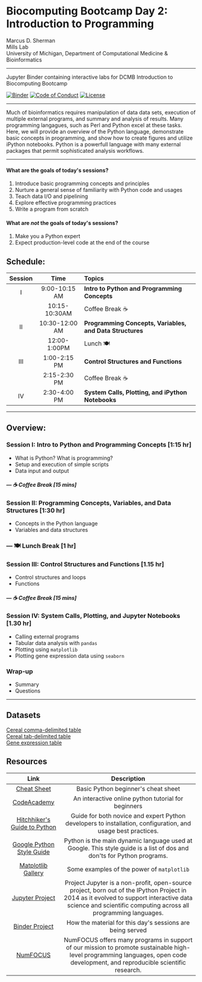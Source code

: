 # Biocomputing Bootcamp Day 2: Introduction to Programming
Marcus D. Sherman<br/>
Mills Lab<br/>
University of Michigan, Department of Computational Medicine & Bioinformatics<br/>

---
Jupyter Binder containing interactive labs for DCMB Introduction to Biocomputing Bootcamp

[![Binder](https://mybinder.org/badge.svg)](https://mybinder.org/v2/gh/betteridiot/biocomp_bootcamp/master?urlpath=lab&filepath=index.ipynb)
[![Code of Conduct](https://img.shields.io/badge/%E2%9D%A4-code%20of%20conduct-blue.svg?style=flat)](https://github.com/betteridiot/biocomp_bootcamp/blob/master/CODE_OF_CONDUCT.md)
[![License](https://img.shields.io/badge/License-BSD%203--Clause-green.svg)](https://github.com/betteridiot/biocomp_bootcamp/blob/master/LICENSE)

---

Much of bioinformatics requires manipulation of data data sets, execution of multiple external programs, and summary and analysis of results.  Many programming langagues, such as Perl and Python excel at these tasks.  Here, we will provide an overview of the Python language, demonstrate basic concepts in programming, and show how to create figures and utilize iPython notebooks.  Python is a powerfull language with many external packages that permit sophisticated analysis workflows.

---

#### What are the goals of today's sessions?
1. Introduce basic programming concepts and principles
2. Nurture a general sense of familiarity with Python code and usages
3. Teach data I/O and pipelining
4. Explore effective programming practices
5. Write a program from scratch

#### What are *not* the goals of today's sessions?
1. Make you a Python expert
2. Expect production-level code at the end of the course

## Schedule:

| Session | Time           | Topics                   |
| :-----: |:--------------:| :----------------------- |
| I       | 9:00-10:15 AM  | **Intro to Python and Programming Concepts** |
|         | 10:15-10:30AM  | Coffee Break &#9749;             |
| II      | 10:30-12:00 AM | **Programming Concepts, Variables, and Data Structures**       |
|         | 12:00-1:00PM   | Lunch &#127869;                   |
| III     | 1:00-2:15 PM   | **Control Structures and Functions**    |
|         | 2:15-2:30 PM   | Coffee Break  &#9749;            |
| IV      | 2:30-4:00 PM   | **System Calls, Plotting, and iPython Notebooks**   |

---

## Overview:
### Session I: Intro to Python and Programming Concepts [1:15 hr]
- What is Python?  What is programming?
- Setup and execution of simple scripts
- Data input and output

##### &#8212; &#9749; Coffee Break [15 mins]

### Session II: Programming Concepts, Variables, and Data Structures [1:30 hr]
- Concepts in the Python language
- Variables and data structures

### &#8212; &#127869; Lunch Break [1 hr]

### Session III: Control Structures and Functions [1.15 hr]
- Control structures and loops
- Functions

##### &#8212; &#9749; Coffee Break [15 mins]

### Session IV: System Calls, Plotting, and Jupyter Notebooks [1.30 hr]
- Calling external programs
- Tabular data analysis with `pandas`
- Plotting using `matplotlib`
- Plotting gene expression data using `seaborn`

### Wrap-up
- Summary
- Questions
---

## Datasets

[Cereal comma-delimited table](../class-material/cereals.csv)<br/>
[Cereal tab-delimited table](../class-material/cereals.tsv)<br/>
[Gene expression table](../class-material/GTEx_Analysis_v6p_RNA-seq_RNA-SeQCv1.1.8_gene_median_rpkm.gct.gz)<br/>

## Resources
| Link | Description           |
| :-----: |:--------------:|
|[Cheat Sheet](https://github.com/ehmatthes/pcc/releases/download/v1.0.0/beginners_python_cheat_sheet_pcc.pdf)| Basic Python beginner's cheat sheet|
|[CodeAcademy](https://www.codecademy.com/learn/python)| An interactive online python tutorial for beginners<br/>
|[Hitchhiker's Guide to Python](https://docs.python-guide.org/)| Guide for both novice and expert Python developers to installation, configuration, and usage best practices.|
|[Google Python Style Guide](https://github.com/google/styleguide/blob/gh-pages/pyguide.md)| Python is the main dynamic language used at Google. This style guide is a list of dos and don'ts for Python programs.|
|[Matplotlib Gallery](http://matplotlib.org/gallery.html)| Some examples of the power of `matplotlib`|
|[Jupyter Project](http://jupyter.org/)| Project Jupyter is a non-profit, open-source project, born out of the IPython Project in 2014 as it evolved to support interactive data science and scientific computing across all programming languages.|
|[Binder Project](https://mybinder.org/#)| How the material for this day's sessions are being served
|[NumFOCUS](https://numfocus.org/)| NumFOCUS offers many programs in support of our mission to promote sustainable high-level programming languages, open code development, and reproducible scientific research.|

